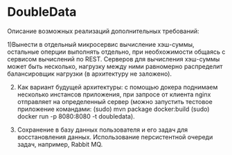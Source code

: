# DoubleData
Описание возможных реализаций дополнительных требований:

1)Вынести в отдельный микросервис вычисление хэш-суммы, остальные оперции выполнять отдельно, при необхожимости общаясь с сервисом вычислений по REST. Серверов для вычисления хэш-суммы может быть несколько, нагрузку между ними равномерно распределит балансировщик нагрузки (в архитектуру не заложено).

2) Как вариант будущей архитектуры: с помощью докера поднимаем несколько инстансов приложения, при запросе от клиента nginx 
отправляет на определенный сервер
(можно запустить тестовое приложение командами: 
(sudo) mvn package docker:build
(sudo) docker run -p 8080:8080 -t doubledata).

3) Сохранение в базу данных пользователя и его задач для восстановления данных. Использование персистентной очереди задач, например, Rabbit MQ.
